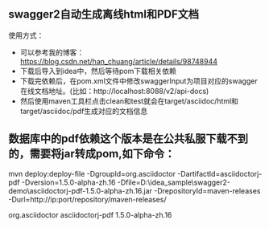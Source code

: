## swagger2自动生成离线html和PDF文档
使用方式：
* 可以参考我的博客：https://blog.csdn.net/han_chuang/article/details/98748944
* 下载后导入到idea中，然后等待pom下载相关依赖
* 下载完依赖后，在pom.xml文件中修改swaggerInput为项目对应的swagger在线文档地址。(比如：http://localhost:8088/v2/api-docs)
* 然后使用maven工具栏点击clean和test就会在target/asciidoc/html和target/asciidoc/pdf生成对应的文档信息

## 数据库中的pdf依赖这个版本是在公共私服下载不到的，需要将jar转成pom,如下命令：
mvn deploy:deploy-file -DgroupId=org.asciidoctor -DartifactId=asciidoctorj-pdf -Dversion=1.5.0-alpha-zh.16 -Dfile=D:\idea_sample\swagger2-demo\asciidoctorj-pdf-1.5.0-alpha-zh.16.jar -DrepositoryId=maven-releases -Durl=http://ip:port/repository/maven-releases/

<dependency>
    <groupId>org.asciidoctor</groupId>                        
    <artifactId>asciidoctorj-pdf</artifactId>                        
    <version>1.5.0-alpha-zh.16</version>                      
</dependency>                   




